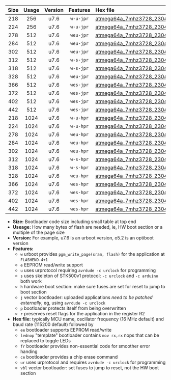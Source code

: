 |Size|Usage|Version|Features|Hex file|
|:-:|:-:|:-:|:-:|:--|
|218|256|u7.6|`w-u-jpr`|[atmega64a_7mhz3728_230400bps_ur_vbl.hex](https://raw.githubusercontent.com/stefanrueger/urboot/main/atmega64a_7mhz3728_230400bps_ur_vbl.hex)|
|224|256|u7.6|`w-u-jpr`|[atmega64a_7mhz3728_230400bps_lednop_ur_vbl.hex](https://raw.githubusercontent.com/stefanrueger/urboot/main/atmega64a_7mhz3728_230400bps_lednop_ur_vbl.hex)|
|278|512|u7.6|`weu-jpr`|[atmega64a_7mhz3728_230400bps_ee_ur_vbl.hex](https://raw.githubusercontent.com/stefanrueger/urboot/main/atmega64a_7mhz3728_230400bps_ee_ur_vbl.hex)|
|284|512|u7.6|`weu-jpr`|[atmega64a_7mhz3728_230400bps_ee_lednop_ur_vbl.hex](https://raw.githubusercontent.com/stefanrueger/urboot/main/atmega64a_7mhz3728_230400bps_ee_lednop_ur_vbl.hex)|
|302|512|u7.6|`weu-jpr`|[atmega64a_7mhz3728_230400bps_ee_lednop_fr_ur_vbl.hex](https://raw.githubusercontent.com/stefanrueger/urboot/main/atmega64a_7mhz3728_230400bps_ee_lednop_fr_ur_vbl.hex)|
|312|512|u7.6|`w-s-jpr`|[atmega64a_7mhz3728_230400bps_vbl.hex](https://raw.githubusercontent.com/stefanrueger/urboot/main/atmega64a_7mhz3728_230400bps_vbl.hex)|
|318|512|u7.6|`w-s-jpr`|[atmega64a_7mhz3728_230400bps_lednop_vbl.hex](https://raw.githubusercontent.com/stefanrueger/urboot/main/atmega64a_7mhz3728_230400bps_lednop_vbl.hex)|
|328|512|u7.6|`weu-jpr`|[atmega64a_7mhz3728_230400bps_ee_lednop_fr_ce_ur_vbl.hex](https://raw.githubusercontent.com/stefanrueger/urboot/main/atmega64a_7mhz3728_230400bps_ee_lednop_fr_ce_ur_vbl.hex)|
|366|512|u7.6|`wes-jpr`|[atmega64a_7mhz3728_230400bps_ee_vbl.hex](https://raw.githubusercontent.com/stefanrueger/urboot/main/atmega64a_7mhz3728_230400bps_ee_vbl.hex)|
|372|512|u7.6|`wes-jpr`|[atmega64a_7mhz3728_230400bps_ee_lednop_vbl.hex](https://raw.githubusercontent.com/stefanrueger/urboot/main/atmega64a_7mhz3728_230400bps_ee_lednop_vbl.hex)|
|402|512|u7.6|`wes-jpr`|[atmega64a_7mhz3728_230400bps_ee_lednop_fr_vbl.hex](https://raw.githubusercontent.com/stefanrueger/urboot/main/atmega64a_7mhz3728_230400bps_ee_lednop_fr_vbl.hex)|
|442|512|u7.6|`wes-jpr`|[atmega64a_7mhz3728_230400bps_ee_lednop_fr_ce_vbl.hex](https://raw.githubusercontent.com/stefanrueger/urboot/main/atmega64a_7mhz3728_230400bps_ee_lednop_fr_ce_vbl.hex)|
|218|1024|u7.6|`w-u-hpr`|[atmega64a_7mhz3728_230400bps_ur.hex](https://raw.githubusercontent.com/stefanrueger/urboot/main/atmega64a_7mhz3728_230400bps_ur.hex)|
|224|1024|u7.6|`w-u-hpr`|[atmega64a_7mhz3728_230400bps_lednop_ur.hex](https://raw.githubusercontent.com/stefanrueger/urboot/main/atmega64a_7mhz3728_230400bps_lednop_ur.hex)|
|278|1024|u7.6|`weu-hpr`|[atmega64a_7mhz3728_230400bps_ee_ur.hex](https://raw.githubusercontent.com/stefanrueger/urboot/main/atmega64a_7mhz3728_230400bps_ee_ur.hex)|
|284|1024|u7.6|`weu-hpr`|[atmega64a_7mhz3728_230400bps_ee_lednop_ur.hex](https://raw.githubusercontent.com/stefanrueger/urboot/main/atmega64a_7mhz3728_230400bps_ee_lednop_ur.hex)|
|302|1024|u7.6|`weu-hpr`|[atmega64a_7mhz3728_230400bps_ee_lednop_fr_ur.hex](https://raw.githubusercontent.com/stefanrueger/urboot/main/atmega64a_7mhz3728_230400bps_ee_lednop_fr_ur.hex)|
|312|1024|u7.6|`w-s-hpr`|[atmega64a_7mhz3728_230400bps.hex](https://raw.githubusercontent.com/stefanrueger/urboot/main/atmega64a_7mhz3728_230400bps.hex)|
|318|1024|u7.6|`w-s-hpr`|[atmega64a_7mhz3728_230400bps_lednop.hex](https://raw.githubusercontent.com/stefanrueger/urboot/main/atmega64a_7mhz3728_230400bps_lednop.hex)|
|328|1024|u7.6|`weu-hpr`|[atmega64a_7mhz3728_230400bps_ee_lednop_fr_ce_ur.hex](https://raw.githubusercontent.com/stefanrueger/urboot/main/atmega64a_7mhz3728_230400bps_ee_lednop_fr_ce_ur.hex)|
|366|1024|u7.6|`wes-hpr`|[atmega64a_7mhz3728_230400bps_ee.hex](https://raw.githubusercontent.com/stefanrueger/urboot/main/atmega64a_7mhz3728_230400bps_ee.hex)|
|372|1024|u7.6|`wes-hpr`|[atmega64a_7mhz3728_230400bps_ee_lednop.hex](https://raw.githubusercontent.com/stefanrueger/urboot/main/atmega64a_7mhz3728_230400bps_ee_lednop.hex)|
|402|1024|u7.6|`wes-hpr`|[atmega64a_7mhz3728_230400bps_ee_lednop_fr.hex](https://raw.githubusercontent.com/stefanrueger/urboot/main/atmega64a_7mhz3728_230400bps_ee_lednop_fr.hex)|
|442|1024|u7.6|`wes-hpr`|[atmega64a_7mhz3728_230400bps_ee_lednop_fr_ce.hex](https://raw.githubusercontent.com/stefanrueger/urboot/main/atmega64a_7mhz3728_230400bps_ee_lednop_fr_ce.hex)|

- **Size:** Bootloader code size including small table at top end
- **Useage:** How many bytes of flash are needed, ie, HW boot section or a multiple of the page size
- **Version:** For example, u7.6 is an urboot version, o5.2 is an optiboot version
- **Features:**
  + `w` urboot provides `pgm_write_page(sram, flash)` for the application at `FLASHEND-4+1`
  + `e` EEPROM read/write support
  + `u` uses urprotocol requiring `avrdude -c urclock` for programming
  + `s` uses skeleton of STK500v1 protocol; `-c urclock` and `-c arduino` both work
  + `h` hardware boot section: make sure fuses are set for reset to jump to boot section
  + `j` vector bootloader: uploaded applications *need to be patched externally*, eg, using `avrdude -c urclock`
  + `p` bootloader protects itself from being overwritten
  + `r` preserves reset flags for the application in the register R2
- **Hex file:** typically MCU name, oscillator frequency (16 MHz default) and baud rate (115200 default) followed by
  + `ee` bootloader supports EEPROM read/write
  + `lednop` "template" bootloader contains `mov rx,rx` nops that can be replaced to toggle LEDs
  + `fr` bootloader provides non-essential code for smoother error handing
  + `ce` bootloader provides a chip erase command
  + `ur` uses urprotocol and requires `avrdude -c urclock` for programming
  + `vbl` vector bootloader: set fuses to jump to reset, not the HW boot section
